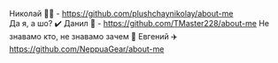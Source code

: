 Николай 🧙‍♂️ - https://github.com/plushchaynikolay/about-me  
Да я, а шо? ✔️ Данил 🐀 - https://github.com/TMaster228/about-me
Не знавамо кто, не знавамо зачем 🤖 Евгений ✈️  https://github.com/NeppuaGear/about-me
